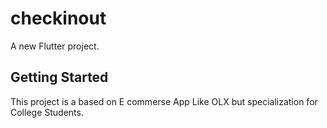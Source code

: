 # checkinout

A new Flutter project.

## Getting Started

This project is a based on E commerse App Like OLX but specialization for College Students.
